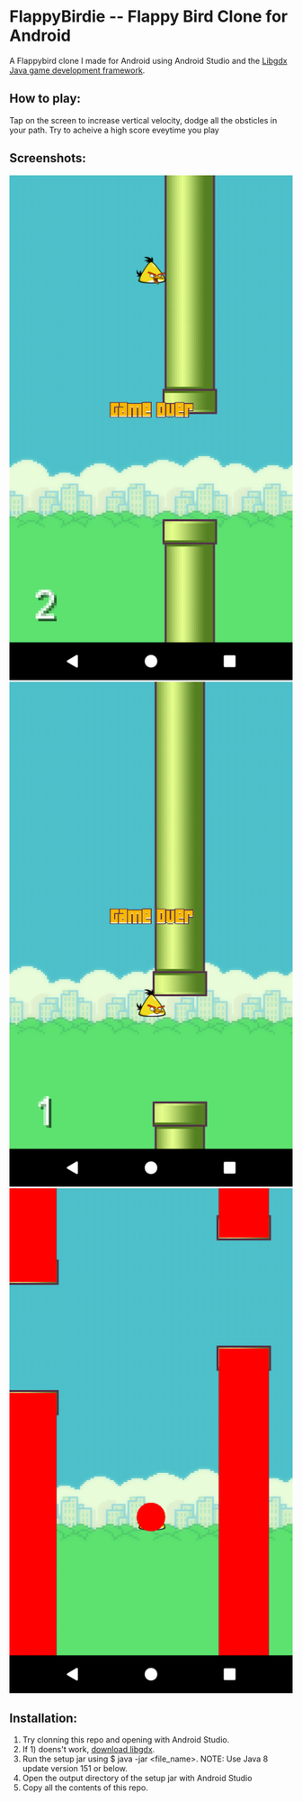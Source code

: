 # FlappyBirdie -- Flappy Bird Clone for Android
A Flappybird clone I made for Android using Android Studio and the [Libgdx Java game development framework](https://libgdx.badlogicgames.com/index.html).

## How to play:
Tap on the screen to increase vertical velocity, dodge all the obsticles in your path.
Try to acheive a high score eveytime you play

## Screenshots:
<p align="center">
  <img src="https://github.com/dgurnani12/FlappyBirdie/blob/master/Screenshot_1508985574.png"/>
  <img src="https://github.com/dgurnani12/FlappyBirdie/blob/master/Screenshot_1508985455.png"/>
  <img src="https://github.com/dgurnani12/FlappyBirdie/blob/master/Screenshot_1508985395.png"/>
</p>

## Installation:
1) Try clonning this repo and opening with Android Studio.
2) If 1) doens't work, [download libgdx](https://libgdx.badlogicgames.com/download.html).
3) Run the setup jar using $ java -jar <file_name>. NOTE: Use Java 8 update version 151 or below.
4) Open the output directory of the setup jar with Android Studio
5) Copy all the contents of this repo.

